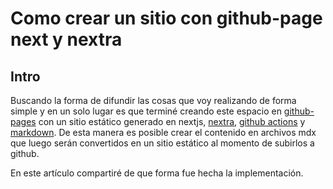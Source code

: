 # Como crear un sitio con github-page next y nextra

## Intro
Buscando la forma de difundir las cosas que voy realizando de forma simple y en un solo lugar es que terminé creando este espacio en [github-pages](//pages.github.com) con un sitio estático generado en nextjs, [nextra](https://nextra.site), [github actions](https://github.com/features/actions) y [markdown](https://daringfireball.net/projects/markdown/).
De esta manera es posible crear el contenido en archivos mdx que luego serán convertidos en un sitio estático al momento de subirlos a github.

En este artículo compartiré de que forma fue hecha la implementación.
